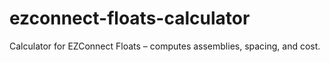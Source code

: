 # ezconnect-floats-calculator
Calculator for EZConnect Floats – computes assemblies, spacing, and cost.
